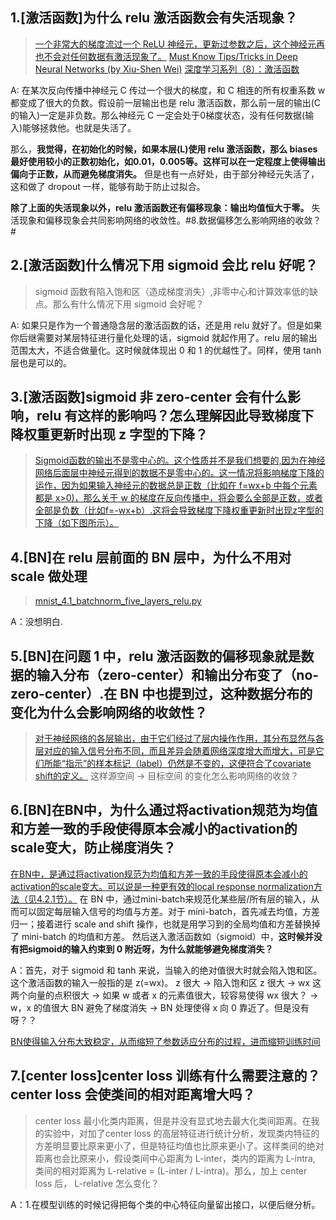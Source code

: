 ## 1.[激活函数]为什么 relu 激活函数会有失活现象？
> [一个非常大的梯度流过一个 ReLU 神经元，更新过参数之后，这个神经元再也不会对任何数据有激活现象了。](http://blog.csdn.net/cyh_24/article/details/50593400)
> [Must Know Tips/Tricks in Deep Neural Networks (by Xiu-Shen Wei)](http://lamda.nju.edu.cn/weixs/project/CNNTricks/CNNTricks.html)
> [深度学习系列（8）：激活函数](https://plushunter.github.io/2017/05/12/%E6%B7%B1%E5%BA%A6%E5%AD%A6%E4%B9%A0%E7%B3%BB%E5%88%97%EF%BC%888%EF%BC%89%EF%BC%9A%E6%BF%80%E6%B4%BB%E5%87%BD%E6%95%B0/)

A: 在某次反向传播中神经元 C 传过一个很大的梯度，和 C 相连的所有权重系数 w 都变成了很大的负数。假设前一层输出也是 relu 激活函数，那么前一层的输出(C 的输入)一定是非负数。那么神经元 C 一定会处于0梯度状态，没有任何数据(输入)能够拯救他。也就是失活了。

那么，**我觉得，在初始化的时候，如果本层(L)使用 relu 激活函数，那么 biases 最好使用较小的正数初始化，如0.01，0.005等。这样可以在一定程度上使得输出偏向于正数，从而避免梯度消失。** 但是也有一点好处，由于部分神经元失活了，这和做了 dropout 一样，能够有助于防止过拟合。

**除了上面的失活现象以外，relu 激活函数还有偏移现象：输出均值恒大于零。** 失活现象和偏移现象会共同影响网络的收敛性。#8.数据偏移怎么影响网络的收敛？#


## 2.[激活函数]什么情况下用 sigmoid 会比 relu 好呢？
> sigmoid 函数有陷入饱和区（造成梯度消失）,非零中心和计算效率低的缺点。那么有什么情况下用 sigmoid 会好呢？

A: 如果只是作为一个普通隐含层的激活函数的话，还是用 relu 就好了。但是如果你后继需要对某层特征进行量化处理的话，sigmoid 就起作用了。relu 层的输出范围太大，不适合做量化。这时候就体现出 0 和 1 的优越性了。同样，使用 tanh 层也是可以的。



## 3.[激活函数]sigmoid 非 zero-center 会有什么影响，relu 有这样的影响吗？怎么理解因此导致梯度下降权重更新时出现 z 字型的下降？
> [Sigmoid函数的输出不是零中心的。这个性质并不是我们想要的,因为在神经网络后面层中神经元得到的数据不是零中心的。这一情况将影响梯度下降的运作，因为如果输入神经元的数据总是正数（比如在 f=wx+b 中每个元素都是 x>0)，那么关于 w 的梯度在反向传播中，将会要么全部是正数，或者全部是负数（比如f=-wx+b）.这将会导致梯度下降权重更新时出现z字型的下降（如下图所示）。](https://plushunter.github.io/2017/05/12/%E6%B7%B1%E5%BA%A6%E5%AD%A6%E4%B9%A0%E7%B3%BB%E5%88%97%EF%BC%888%EF%BC%89%EF%BC%9A%E6%BF%80%E6%B4%BB%E5%87%BD%E6%95%B0/)




## 4.[BN]在 relu 层前面的 BN 层中，为什么不用对 scale 做处理
> [mnist_4.1_batchnorm_five_layers_relu.py](https://github.com/martin-gorner/tensorflow-mnist-tutorial/blob/master/mnist_4.1_batchnorm_five_layers_relu.py)

A：没想明白.



## 5.[BN]在问题 1 中，relu 激活函数的偏移现象就是数据的输入分布（zero-center）和输出分布变了（no-zero-center）.在 BN 中也提到过，这种数据分布的变化为什么会影响网络的收敛性？
> [对于神经网络的各层输出，由于它们经过了层内操作作用，其分布显然与各层对应的输入信号分布不同，而且差异会随着网络深度增大而增大，可是它们所能“指示”的样本标记（label）仍然是不变的，这便符合了covariate shift的定义。](https://www.zhihu.com/question/38102762) 这样源空间 -> 目标空间 的变化怎么影响网络的收敛？



## 6.[BN]在BN中，为什么通过将activation规范为均值和方差一致的手段使得原本会减小的activation的scale变大，防止梯度消失？
[在BN中，是通过将activation规范为均值和方差一致的手段使得原本会减小的activation的scale变大。可以说是一种更有效的local response normalization方法（见4.2.1节）。](https://www.zhihu.com/question/38102762) 在 BN 中，通过mini-batch来规范化某些层/所有层的输入，从而可以固定每层输入信号的均值与方差。对于 mini-batch，首先减去均值，方差归一；接着进行 scale and shift 操作，也就是用学习到的全局均值和方差替换掉了 mini-batch 的均值和方差。 然后送入激活函数如（sigmoid）中，**这时候并没有把sigmoid的输入约束到 0 附近呀，为什么就能够避免梯度消失？**

A：首先，对于 sigmoid 和 tanh 来说，当输入的绝对值很大时就会陷入饱和区。这个激活函数的输入一般指的是 z(=wx)。
z 很大 -> 陷入饱和区
z 很大 -> wx 这两个向量的点积很大 -> 如果 w 或者 x 的元素值很大，较容易使得 wx 很大？ -> w，x 的值很大
BN 避免了梯度消失 -> BN 处理使得 x 向 0 靠近了。但是没有呀？？

[BN使得输入分布大致稳定，从而缩短了参数适应分布的过程，进而缩短训练时间](https://zhuanlan.zhihu.com/p/26532249)



## 7.[center loss]center loss 训练有什么需要注意的？center loss 会使类间的相对距离增大吗？
> center loss 最小化类内距离，但是并没有显式地去最大化类间距离。在我的实验中，对加了center loss 的高层特征进行统计分析，发现类内特征的方差明显要比原来更小了，但是特征均值也比原来更小了。这样类间的绝对距离也会比原来小，假设类间中心距离为 L-inter，类内的距离为 L-intra, 类间的相对距离为 L-relative = (L-inter / L-intra)。那么，加上 center loss 后， L-relative 怎么变化？

A：1.在模型训练的时候记得把每个类的中心特征向量留出接口，以便后继分析。



